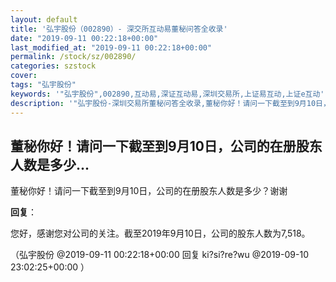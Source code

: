 ```yaml
---
layout: default
title: '弘宇股份（002890）- 深交所互动易董秘问答全收录'
date: "2019-09-11 00:22:18+00:00"
last_modified_at: "2019-09-11 00:22:18+00:00"
permalink: /stock/sz/002890/
categories: szstock
cover: 
tags: "弘宇股份"
keywords: '"弘宇股份",002890,互动易,深证互动易,深圳交易所,上证易互动,上证e互动'
description: '"弘宇股份-深圳交易所董秘问答全收录,董秘你好！请问一下截至到9月10日，公司的在册股东人数是多少？谢谢"'
---
```


## 董秘你好！请问一下截至到9月10日，公司的在册股东人数是多少...

董秘你好！请问一下截至到9月10日，公司的在册股东人数是多少？谢谢

**回复**：

您好，感谢您对公司的关注。截至2019年9月10日，公司的股东人数为7,518。 

（弘宇股份  @2019-09-11 00:22:18+00:00 回复 ki?si?re?wu  @2019-09-10 23:02:25+00:00 ）

